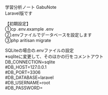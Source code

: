 学習分析ノート GabuNote<br>
Laravel版です

【初期設定】<br>
①cp .env.example .env<br>
②.envファイルでデータベースを設定します<br>
③php aritisan migrate

SQLiteの場合の.envファイルの設定<br>
※sqliteに変更して、そのほかの行をコメントアウト<br>
DB_CONNECTION=sqlite<br>
#DB_HOST=127.0.0.1<br>
#DB_PORT=3306<br>
#DB_DATABASE=laravel<br>
#DB_USERNAME=root<br>
#DB_PASSWORD=